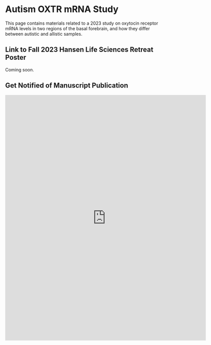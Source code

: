 # Autism OXTR mRNA Study
This page contains materials related to a 2023 study on oxytocin receptor mRNA levels in two regions of the basal forebrain, and how they differ between autistic and allistic samples.

## Link to Fall 2023 Hansen Life Sciences Retreat Poster
Coming soon.

## Get Notified of Manuscript Publication
<iframe src="https://docs.google.com/forms/d/e/1FAIpQLSc-22cTyZ44ln7q-GsiTTVD7emgyfdSUyvUOeDBxlOJI9GCew/viewform?embedded=true" width="640" height="781" frameborder="0" marginheight="0" marginwidth="0">Loading…</iframe>
